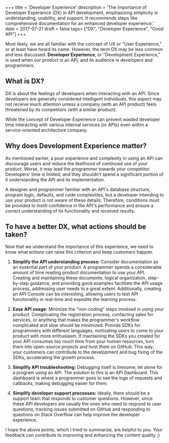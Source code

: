 +++
title = 'Developer Experience'
description = 'The importance of Developer Experience (DX) in API development, emphasizing simplicity in understanding, usability, and support. It recommends steps like comprehensive documentation for an enhanced developer experience.'
date = 2017-07-21
draft = false
tags= ["DX", "Developer Experience", "Good API"]
+++

Most likely, we are all familiar with the concept of UX or "User Experience," or at least have heard its name. However, the term DX may be less common and less discussed. **Developer Experience**, or "Development Experience," is used when our product is an API, and its audience is developers and programmers.

## What is DX?
DX is about the feelings of developers when interacting with an API. Since developers are generally considered intelligent individuals, this aspect may not receive much attention unless a company (with an API product) feels threatened by its competitors (with a similar product).

While the concept of Developer Experience can prevent wasted developer time interacting with various internal services (or APIs) even within a service-oriented architecture company.

## Why does Development Experience matter?
As mentioned earlier, a poor experience and complexity in using an API can discourage users and reduce the likelihood of continued use of your product. Worse, it may lead the programmer towards your competitor. Developers' time is limited, and they shouldn't spend a significant portion of it understanding the API and its implementation.

A designer and programmer familiar with an API's database structure, program logic, defaults, and code complexities, but a developer intending to use your product is not aware of these details. Therefore, conditions must be provided to instill confidence in the API's performance and ensure a correct understanding of its functionality and received results.

## To have a better DX, what actions should be taken?
Now that we understand the importance of this experience, we need to know what actions can raise this criterion and keep customers happier.

1. **Simplify the API understanding process:**
   Consider documentation as an essential part of your product. A programmer spends a considerable amount of time reading product documentation to use your API. Creating and maintaining these documents, logical organization, step-by-step guidance, and providing good examples facilitate the API usage process, addressing user needs to a great extent. Additionally, creating an API Console can be interesting, allowing users to test API functionality in real-time and expedite the learning process.

2. **Ease API usage:**
   Minimize the "non-coding" steps involved in using your product. Complicating the registration process, contacting sales for services, or anything that makes the programmer's workflow complicated and slow should be minimized. Provide SDKs for programmers with different languages, motivating users to come to your product with more enthusiasm. If maintaining the SDKs you created for your API consumes too much time from your human resources, turn them into open-source projects and host them on GitHub. This way, your customers can contribute to the development and bug fixing of the SDKs, accelerating the growth process.

3. **Simplify API troubleshooting:**
   Debugging itself is tiresome, let alone for a program using an API. The solution to this is an API Dashboard. This dashboard is where a programmer goes to see the logs of requests and callbacks, making debugging easier for them.

4. **Simplify developer support processes:**
   Ideally, there should be a support team that responds to customer questions. However, since these API developers are usually the ones who need to respond to user questions, tracking issues submitted on GitHub and responding to questions on Stack Overflow can help improve the developer experience.

I hope the above points, which I tried to summarize, are helpful to you. Your feedback can contribute to improving and enhancing the content quality ;)
